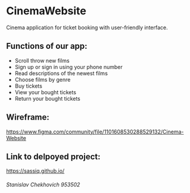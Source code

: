 # CinemaWebsite

Cinema application for ticket booking with user-friendly interface.

## Functions of our app:

- Scroll throw new films
- Sign up or sign in using your phone number
- Read descriptions of the newest films
- Choose films by genre
- Buy tickets
- View your bought tickets
- Return your bought tickets

## Wireframe:

https://www.figma.com/community/file/1101608530288529132/Cinema-Website

## Link to delpoyed project:

https://sassiq.github.io/

###### _Stanislav Chekhovich 953502_
